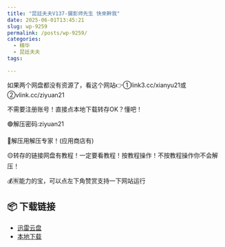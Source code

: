 ```yaml
---
title: "昆廷夫夫V137-摄影师先生 快來幹我"
date: 2025-06-01T13:45:21
slug: wp-9259
permalink: /posts/wp-9259/
categories:
  - 精华
  - 昆廷夫夫
tags:

---
```


如果两个网盘都没有资源了，看这个网站👉①link3.cc/xianyu21或②vlink.cc/ziyuan21

不需要注册账号！直接点本地下载转存OK？懂吧！

🟢解压密码:ziyuan21

🔵解压用解压专家！(应用商店有)

🟡转存的链接网盘有教程！一定要看教程！按教程操作！不按教程操作你不会解压！

💰🈶能力的宝，可以点左下角赞赏支持一下网站运行

## 📦 下载链接
- [迅雷云盘](https://blziyuan21.com/pay-download/9259?key=d4f9eb6f41&down_id=0)
- [本地下载](https://blziyuan21.com/pay-download/9259?key=d4f9eb6f41&down_id=1)


